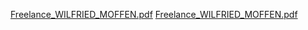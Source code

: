 [Freelance_WILFRIED_MOFFEN.pdf](https://github.com/wilfriedmuffins/wilfriedmuffins.github.io/files/8453888/Freelance_WILFRIED_MOFFEN.pdf)
[Freelance_WILFRIED_MOFFEN.pdf](https://github.com/wilfriedmuffins/wilfriedmuffins.github.io/files/8453880/Freelance_WILFRIED_MOFFEN.pdf)
